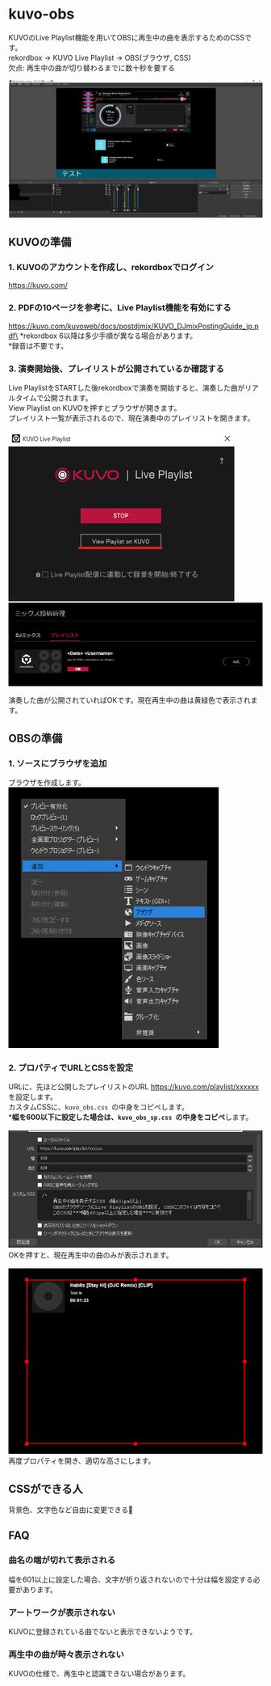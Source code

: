 # kuvo-obs
KUVOのLive Playlist機能を用いてOBSに再生中の曲を表示するためのCSSです。\
rekordbox -> KUVO Live Playlist -> OBS(ブラウザ, CSS)\
欠点: 再生中の曲が切り替わるまでに数十秒を要する

<img src='imgs/obs.png'>

## KUVOの準備

### 1. KUVOのアカウントを作成し、rekordboxでログイン
https://kuvo.com/
### 2. PDFの10ページを参考に、Live Playlist機能を有効にする
https://kuvo.com/kuvoweb/docs/postdjmix/KUVO_DJmixPostingGuide_jp.pdf\
*rekordbox 6以降は多少手順が異なる場合があります。\
*録音は不要です。
### 3. 演奏開始後、プレイリストが公開されているか確認する
Live PlaylistをSTARTした後rekordboxで演奏を開始すると、演奏した曲がリアルタイムで公開されます。\
View Playlist on KUVOを押すとブラウザが開きます。\
プレイリスト一覧が表示されるので、現在演奏中のプレイリストを開きます。\
\
<img src='imgs/kuvo_popup.png'>
<img src='imgs/kuvo_pllist.png'>

演奏した曲が公開されていればOKです。現在再生中の曲は黄緑色で表示されます。

## OBSの準備
### 1. ソースにブラウザを追加
ブラウザを作成します。\
<img src='imgs/obs_source.png'> 

### 2. プロパティでURLとCSSを設定
URLに、先ほど公開したプレイリストのURL https://kuvo.com/playlist/xxxxxx を設定します。\
カスタムCSSに、`kuvo_obs.css `の中身をコピペします。\
***幅を600以下に設定した場合は、`kuvo_obs_sp.css `の中身をコピペ**します。\
\
<img src='imgs/obs_prop.png'>
　\
OKを押すと、現在再生中の曲のみが表示されます。\
\
<img src='imgs/obs_np.png'>\
再度プロパティを開き、適切な高さにします。

## CSSができる人
背景色、文字色など自由に変更できる💪

## FAQ
### 曲名の端が切れて表示される
幅を601以上に設定した場合、文字が折り返されないので十分は幅を設定する必要があります。
### アートワークが表示されない
KUVOに登録されている曲でないと表示できないようです。
### 再生中の曲が時々表示されない
KUVOの仕様で、再生中と認識できない場合があります。